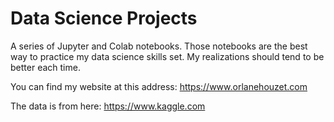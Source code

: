 # Data Science Projects
 A series of Jupyter and Colab notebooks. 
 Those notebooks are the best way to practice my data science skills set. My realizations should tend to be better each time.

You can find my website at this address: https://www.orlanehouzet.com

The data is from here: https://www.kaggle.com
